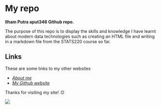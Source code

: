 # My repo

**Ilham Putra aput346 Github repo.**

The purpose of this repo is to display the skills and knowledge I have learnt about modern data technologies such as creating an HTML file and writing in a markdown file from the STATS220 course so far.

## Links

These are some links to my other websites
- *[About me](https://github.com/aput346/stats220/blob/main/index.md)*
- *[My Github website](https://github.com/aput346/stats220)*

Thanks for visiting my site! :D

![](https://i.pinimg.com/236x/27/73/ee/2773eec3599f861615a47688a9762ee7.jpg)
